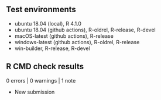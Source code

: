 ## Test environments

* ubuntu 18.04 (local), R 4.1.0
* ubuntu 18.04 (github actions), R-oldrel, R-release, R-devel
* macOS-latest (github actions), R-release
* windows-latest (github actions), R-oldrel, R-release
* win-builder, R-release, R-devel

## R CMD check results

0 errors | 0 warnings | 1 note

* New submission
